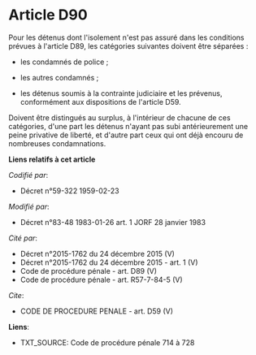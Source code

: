 # Article D90

Pour les détenus dont l'isolement n'est pas assuré dans les conditions prévues à l'article D89, les catégories suivantes
doivent être séparées : 

- les condamnés de police ; 

- les autres condamnés ; 

- les détenus soumis à la contrainte judiciaire et les prévenus, conformément aux dispositions de l'article D59. 

Doivent être distingués au surplus, à l'intérieur de chacune de ces catégories, d'une part les détenus n'ayant pas subi
antérieurement une peine privative de liberté, et d'autre part ceux qui ont déjà encouru de nombreuses condamnations.

**Liens relatifs à cet article**

_Codifié par_:

  - Décret n°59-322 1959-02-23

_Modifié par_:

  - Décret n°83-48 1983-01-26 art. 1 JORF 28 janvier 1983

_Cité par_:

  - Décret n°2015-1762 du 24 décembre 2015 (V)
  - Décret n°2015-1762 du 24 décembre 2015 - art. 1 (V)
  - Code de procédure pénale - art. D89 (V)
  - Code de procédure pénale - art. R57-7-84-5 (V)

_Cite_:

  - CODE DE PROCEDURE PENALE - art. D59 (V)

**Liens**:

  - TXT_SOURCE: Code de procédure pénale 714 à 728
